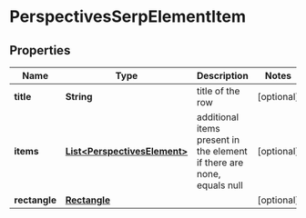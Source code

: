 

# PerspectivesSerpElementItem


## Properties

| Name | Type | Description | Notes |
|------------ | ------------- | ------------- | -------------|
|**title** | **String** | title of the row |  [optional] |
|**items** | [**List&lt;PerspectivesElement&gt;**](PerspectivesElement.md) | additional items present in the element if there are none, equals null |  [optional] |
|**rectangle** | [**Rectangle**](Rectangle.md) |  |  [optional] |



